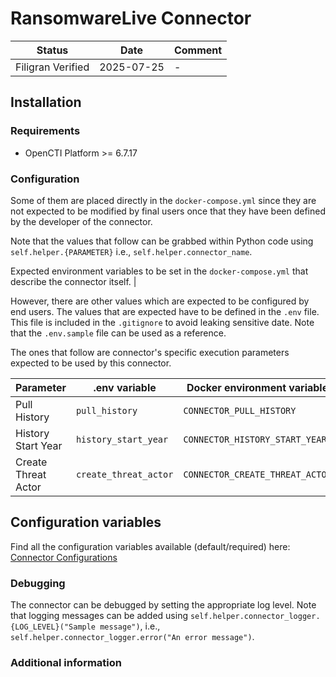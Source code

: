 # RansomwareLive Connector

<!--
General description of the connector
* What it does
* How it works
* Special requirements
* Use case description
* ...
-->

| Status            | Date       | Comment |
| ----------------- |------------| ------- |
| Filigran Verified | 2025-07-25 |    -    |

## Installation

### Requirements

- OpenCTI Platform >= 6.7.17

### Configuration

Some of them are placed directly in the `docker-compose.yml` since they are not expected to be modified by final users once that they have been defined by the developer of the connector.

Note that the values that follow can be grabbed within Python code using `self.helper.{PARAMETER}` i.e., `self.helper.connector_name`.

Expected environment variables to be set in the  `docker-compose.yml` that describe the connector itself. |

However, there are other values which are expected to be configured by end users.
The values that are expected have to be defined in the `.env` file.
This file is included in the `.gitignore` to avoid leaking sensitive date. 
Note that the `.env.sample` file can be used as a reference.

The ones that follow are connector's specific execution parameters expected to be used by this connector.

| Parameter                 | .env variable         | Docker environment variable     |
|---------------------------|-----------------------|---------------------------------|
| Pull History              | `pull_history`        | `CONNECTOR_PULL_HISTORY`        |
| History Start Year        | `history_start_year`  | `CONNECTOR_HISTORY_START_YEAR`  |
| Create Threat Actor       | `create_threat_actor` | `CONNECTOR_CREATE_THREAT_ACTOR` | 

## Configuration variables

Find all the configuration variables available (default/required) here: [Connector Configurations](./__metadata__)


### Debugging

The connector can be debugged by setting the appropriate log level.
Note that logging messages can be added using `self.helper.connector_logger.{LOG_LEVEL}("Sample message")`, i.e., `self.helper.connector_logger.error("An error message")`.

<!-- Any additional information to help future users debug and report detailed issues concerning this connector -->

### Additional information


<!--
Any additional information about this connector
* What information is ingested/updated/changed
* What should the user take into account when using this connector
* ...
-->

